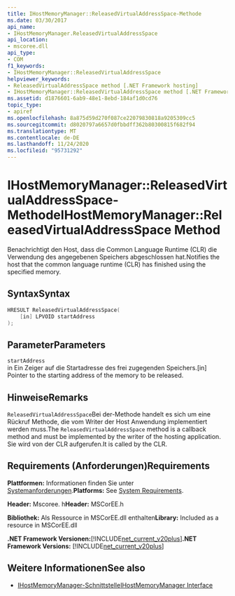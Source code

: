 ```yaml
---
title: IHostMemoryManager::ReleasedVirtualAddressSpace-Methode
ms.date: 03/30/2017
api_name:
- IHostMemoryManager.ReleasedVirtualAddressSpace
api_location:
- mscoree.dll
api_type:
- COM
f1_keywords:
- IHostMemoryManager::ReleasedVirtualAddressSpace
helpviewer_keywords:
- ReleasedVirtualAddressSpace method [.NET Framework hosting]
- IHostMemoryManager::ReleasedVirtualAddressSpace method [.NET Framework hosting]
ms.assetid: d1876601-6ab9-48e1-8ebd-184af1d0cd76
topic_type:
- apiref
ms.openlocfilehash: 8a875d59d270f087ce22079830818a9205309cc5
ms.sourcegitcommit: d8020797a6657d0fbbdff362b80300815f682f94
ms.translationtype: MT
ms.contentlocale: de-DE
ms.lasthandoff: 11/24/2020
ms.locfileid: "95731292"
---
```

# <a name="ihostmemorymanagerreleasedvirtualaddressspace-method"></a><span data-ttu-id="0e0b6-102">IHostMemoryManager::ReleasedVirtualAddressSpace-Methode</span><span class="sxs-lookup"><span data-stu-id="0e0b6-102">IHostMemoryManager::ReleasedVirtualAddressSpace Method</span></span>

<span data-ttu-id="0e0b6-103">Benachrichtigt den Host, dass die Common Language Runtime (CLR) die Verwendung des angegebenen Speichers abgeschlossen hat.</span><span class="sxs-lookup"><span data-stu-id="0e0b6-103">Notifies the host that the common language runtime (CLR) has finished using the specified memory.</span></span>  
  
## <a name="syntax"></a><span data-ttu-id="0e0b6-104">Syntax</span><span class="sxs-lookup"><span data-stu-id="0e0b6-104">Syntax</span></span>  
  
```cpp  
HRESULT ReleasedVirtualAddressSpace(  
    [in] LPVOID startAddress  
);  
```  
  
## <a name="parameters"></a><span data-ttu-id="0e0b6-105">Parameter</span><span class="sxs-lookup"><span data-stu-id="0e0b6-105">Parameters</span></span>  

 `startAddress`  
 <span data-ttu-id="0e0b6-106">in Ein Zeiger auf die Startadresse des frei zugegenden Speichers.</span><span class="sxs-lookup"><span data-stu-id="0e0b6-106">[in] Pointer to the starting address of the memory to be released.</span></span>  
  
## <a name="remarks"></a><span data-ttu-id="0e0b6-107">Hinweise</span><span class="sxs-lookup"><span data-stu-id="0e0b6-107">Remarks</span></span>  

 <span data-ttu-id="0e0b6-108">`ReleasedVirtualAddressSpace`Bei der-Methode handelt es sich um eine Rückruf Methode, die vom Writer der Host Anwendung implementiert werden muss.</span><span class="sxs-lookup"><span data-stu-id="0e0b6-108">The `ReleasedVirtualAddressSpace` method is a callback method and must be implemented by the writer of the hosting application.</span></span> <span data-ttu-id="0e0b6-109">Sie wird von der CLR aufgerufen.</span><span class="sxs-lookup"><span data-stu-id="0e0b6-109">It is called by the CLR.</span></span>  
  
## <a name="requirements"></a><span data-ttu-id="0e0b6-110">Requirements (Anforderungen)</span><span class="sxs-lookup"><span data-stu-id="0e0b6-110">Requirements</span></span>  

 <span data-ttu-id="0e0b6-111">**Plattformen:** Informationen finden Sie unter [Systemanforderungen](../../get-started/system-requirements.md).</span><span class="sxs-lookup"><span data-stu-id="0e0b6-111">**Platforms:** See [System Requirements](../../get-started/system-requirements.md).</span></span>  
  
 <span data-ttu-id="0e0b6-112">**Header:** Mscoree. h</span><span class="sxs-lookup"><span data-stu-id="0e0b6-112">**Header:** MSCorEE.h</span></span>  
  
 <span data-ttu-id="0e0b6-113">**Bibliothek:** Als Ressource in MSCorEE.dll enthalten</span><span class="sxs-lookup"><span data-stu-id="0e0b6-113">**Library:** Included as a resource in MSCorEE.dll</span></span>  
  
 <span data-ttu-id="0e0b6-114">**.NET Framework Versionen:**[!INCLUDE[net_current_v20plus](../../../../includes/net-current-v20plus-md.md)]</span><span class="sxs-lookup"><span data-stu-id="0e0b6-114">**.NET Framework Versions:** [!INCLUDE[net_current_v20plus](../../../../includes/net-current-v20plus-md.md)]</span></span>  
  
## <a name="see-also"></a><span data-ttu-id="0e0b6-115">Weitere Informationen</span><span class="sxs-lookup"><span data-stu-id="0e0b6-115">See also</span></span>

- [<span data-ttu-id="0e0b6-116">IHostMemoryManager-Schnittstelle</span><span class="sxs-lookup"><span data-stu-id="0e0b6-116">IHostMemoryManager Interface</span></span>](ihostmemorymanager-interface.md)
